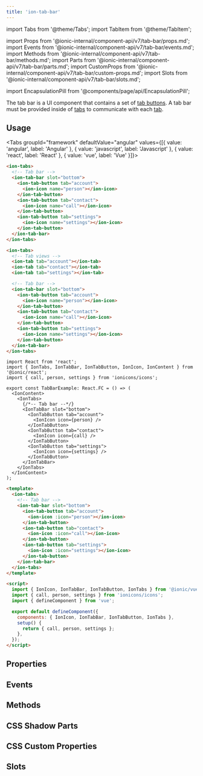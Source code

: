 ```yaml
---
title: 'ion-tab-bar'
---
```


import Tabs from '@theme/Tabs';
import TabItem from '@theme/TabItem';

import Props from '@ionic-internal/component-api/v7/tab-bar/props.md';
import Events from '@ionic-internal/component-api/v7/tab-bar/events.md';
import Methods from '@ionic-internal/component-api/v7/tab-bar/methods.md';
import Parts from '@ionic-internal/component-api/v7/tab-bar/parts.md';
import CustomProps from '@ionic-internal/component-api/v7/tab-bar/custom-props.md';
import Slots from '@ionic-internal/component-api/v7/tab-bar/slots.md';

<head>
  <title>ion-tab-bar: Tab Bar Component with CSS Custom Properties</title>
  <meta
    name="description"
    content="The tab bar component contains a set of tab buttons and a tab bar must be provided inside of tabs to communicate. Read more about use and CSS custom properties."
  />
</head>

import EncapsulationPill from '@components/page/api/EncapsulationPill';

<EncapsulationPill type="shadow" />

The tab bar is a UI component that contains a set of [tab buttons](tab-button.md). A tab bar must be provided inside of [tabs](tabs.md) to communicate with each [tab](tab.md).

## Usage

<Tabs groupId="framework" defaultValue="angular" values={[{ value: 'angular', label: 'Angular' }, { value: 'javascript', label: 'Javascript' }, { value: 'react', label: 'React' }, { value: 'vue', label: 'Vue' }]}>

<TabItem value="angular">

```html
<ion-tabs>
  <!-- Tab bar -->
  <ion-tab-bar slot="bottom">
    <ion-tab-button tab="account">
      <ion-icon name="person"></ion-icon>
    </ion-tab-button>
    <ion-tab-button tab="contact">
      <ion-icon name="call"></ion-icon>
    </ion-tab-button>
    <ion-tab-button tab="settings">
      <ion-icon name="settings"></ion-icon>
    </ion-tab-button>
  </ion-tab-bar>
</ion-tabs>
```

</TabItem>

<TabItem value="javascript">

```html
<ion-tabs>
  <!-- Tab views -->
  <ion-tab tab="account"></ion-tab>
  <ion-tab tab="contact"></ion-tab>
  <ion-tab tab="settings"></ion-tab>

  <!-- Tab bar -->
  <ion-tab-bar slot="bottom">
    <ion-tab-button tab="account">
      <ion-icon name="person"></ion-icon>
    </ion-tab-button>
    <ion-tab-button tab="contact">
      <ion-icon name="call"></ion-icon>
    </ion-tab-button>
    <ion-tab-button tab="settings">
      <ion-icon name="settings"></ion-icon>
    </ion-tab-button>
  </ion-tab-bar>
</ion-tabs>
```

</TabItem>

<TabItem value="react">

```tsx
import React from 'react';
import { IonTabs, IonTabBar, IonTabButton, IonIcon, IonContent } from '@ionic/react';
import { call, person, settings } from 'ionicons/icons';

export const TabBarExample: React.FC = () => (
  <IonContent>
    <IonTabs>
      {/*-- Tab bar --*/}
      <IonTabBar slot="bottom">
        <IonTabButton tab="account">
          <IonIcon icon={person} />
        </IonTabButton>
        <IonTabButton tab="contact">
          <IonIcon icon={call} />
        </IonTabButton>
        <IonTabButton tab="settings">
          <IonIcon icon={settings} />
        </IonTabButton>
      </IonTabBar>
    </IonTabs>
  </IonContent>
);
```

</TabItem>

<TabItem value="vue">

```html
<template>
  <ion-tabs>
    <!-- Tab bar -->
    <ion-tab-bar slot="bottom">
      <ion-tab-button tab="account">
        <ion-icon :icon="person"></ion-icon>
      </ion-tab-button>
      <ion-tab-button tab="contact">
        <ion-icon :icon="call"></ion-icon>
      </ion-tab-button>
      <ion-tab-button tab="settings">
        <ion-icon :icon="settings"></ion-icon>
      </ion-tab-button>
    </ion-tab-bar>
  </ion-tabs>
</template>

<script>
  import { IonIcon, IonTabBar, IonTabButton, IonTabs } from '@ionic/vue';
  import { call, person, settings } from 'ionicons/icons';
  import { defineComponent } from 'vue';

  export default defineComponent({
    components: { IonIcon, IonTabBar, IonTabButton, IonTabs },
    setup() {
      return { call, person, settings };
    },
  });
</script>
```

</TabItem>

</Tabs>

## Properties

<Props />

## Events

<Events />

## Methods

<Methods />

## CSS Shadow Parts

<Parts />

## CSS Custom Properties

<CustomProps />

## Slots

<Slots />
